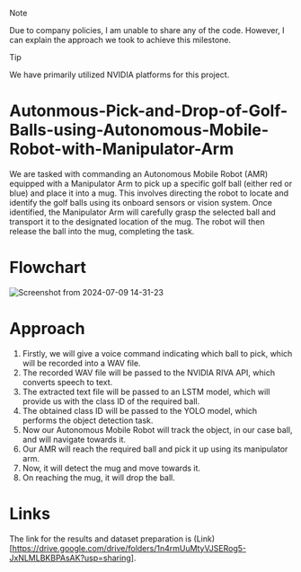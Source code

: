 > [!NOTE]
> Due to company policies, I am unable to share any of the code. However, I can explain the approach we took to achieve this milestone.

> [!TIP]
> We have primarily utilized NVIDIA platforms for this project.

# Autonmous-Pick-and-Drop-of-Golf-Balls-using-Autonomous-Mobile-Robot-with-Manipulator-Arm

We are tasked with commanding an Autonomous Mobile Robot (AMR) equipped with a Manipulator Arm to pick up a specific golf ball (either red or blue) and place it into a mug. This involves directing the robot to locate and identify the golf balls using its onboard sensors or vision system. Once identified, the Manipulator Arm will carefully grasp the selected ball and transport it to the designated location of the mug. The robot will then release the ball into the mug, completing the task.

# Flowchart
![Screenshot from 2024-07-09 14-31-23](https://github.com/manush2312/Autonmous-Pick-and-Drop-of-Golf-Balls-using-Autonomous-Mobile-Robot-with-Manipulator-Arm/assets/112979444/36c5b6d7-ede7-420c-a54d-7b66a0f80ee7)

# Approach
1. Firstly, we will give a voice command indicating which ball to pick, which will be recorded into a WAV file.
2. The recorded WAV file will be passed to the NVIDIA RIVA API, which converts speech to text.
3. The extracted text file will be passed to an LSTM model, which will provide us with the class ID of the required ball.
4. The obtained class ID will be passed to the YOLO model, which performs the object detection task.
5. Now our Autonomous Mobile Robot will track the object, in our case ball, and will navigate towards it.
6. Our AMR will reach the required ball and pick it up using its manipulator arm.
7. Now, it will detect the mug and move towards it.
8. On reaching the mug, it will drop the ball.

# Links
The link for the results and dataset preparation is (Link)[https://drive.google.com/drive/folders/1n4rmUuMtyVJSERog5-JxNLMLBKBPAsAK?usp=sharing].
